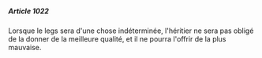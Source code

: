##### Article 1022

Lorsque le legs sera d'une chose indéterminée, l'héritier ne sera pas obligé de la donner de la meilleure qualité, et il ne pourra l'offrir de la plus mauvaise.

